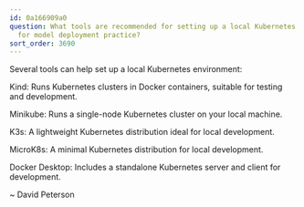 ```yaml
---
id: 0a166909a0
question: What tools are recommended for setting up a local Kubernetes environment
  for model deployment practice?
sort_order: 3690
---
```


Several tools can help set up a local Kubernetes environment:

Kind: Runs Kubernetes clusters in Docker containers, suitable for testing and development.

Minikube: Runs a single-node Kubernetes cluster on your local machine.

K3s: A lightweight Kubernetes distribution ideal for local development.

MicroK8s: A minimal Kubernetes distribution for local development.

Docker Desktop: Includes a standalone Kubernetes server and client for development.

~ David Peterson

